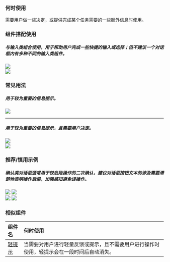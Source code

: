 

### 何时使用

需要用户做一些决定，或提供完成某个任务需要的一些额外信息时使用。

### 组件搭配使用

##### 与输入类组合使用，用于帮助用户完成一些快捷的输入或选择；但不建议一个对话框内有多种不同的输入类组件。

<div class="legend">

  <div class="item">
    <img src="https://tdesign.gtimg.com/site/design/mobile-guide/dialog/dialog-1.png" />
  </div>

  <div class="item">
    <img src="https://tdesign.gtimg.com/site/design/mobile-guide/dialog/dialog-2.png" />
  </div>

</div>


### 常见用法

##### 用于较为重要的信息提示。

<div class="legend">
  <div class="item">
    <img src="https://tdesign.gtimg.com/site/design/mobile-guide/dialog/dialog-3.png" />
  </div>
</div>

<hr />

##### 用于较为重要的信息提示，且需要用户决定。

<div class="legend">
  <div class="item">
    <img src="https://tdesign.gtimg.com/site/design/mobile-guide/dialog/dialog-4.png" />
    <em></em>
  </div>
  <div class="item">
    <img src="https://tdesign.gtimg.com/site/design/mobile-guide/dialog/dialog-5.png" />
    <em></em>
  </div>
</div>


### 推荐/慎用示例

##### 确认类对话框通常用于较危险操作的二次确认，建议对话框按钮文本的涉及需要清楚地表明操作后果，加强感知避免误操作。

<div class="legend">
  <div class="item">
    <img src="https://tdesign.gtimg.com/site/design/mobile-guide/dialog/dialog-6.png" />
    <img class="tag" src="https://tdesign.gtimg.com/site/doc/good.png" />
  </div>

  <div class="item">
    <img src="https://tdesign.gtimg.com/site/design/mobile-guide/dialog/dialog-7.png" />
    <img class="tag" src="https://tdesign.gtimg.com/site/doc/bad.png" />
  </div>
</div>


### 相似组件
| 组件名                | 何时使用                                                                                   |
| :-------------------- | :----------------------------------------------------------------------------------------- |
| [轻提示](./toast)     | 当需要对用户进行轻量反馈或提示，且不需要用户进行操作时使用，轻提示会在一段时间后自动消失。 |

